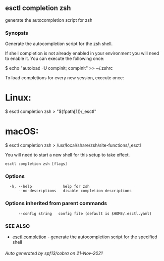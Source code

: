 ## esctl completion zsh

generate the autocompletion script for zsh

### Synopsis


Generate the autocompletion script for the zsh shell.

If shell completion is not already enabled in your environment you will need
to enable it.  You can execute the following once:

$ echo "autoload -U compinit; compinit" >> ~/.zshrc

To load completions for every new session, execute once:
# Linux:
$ esctl completion zsh > "${fpath[1]}/_esctl"
# macOS:
$ esctl completion zsh > /usr/local/share/zsh/site-functions/_esctl

You will need to start a new shell for this setup to take effect.


```
esctl completion zsh [flags]
```

### Options

```
  -h, --help              help for zsh
      --no-descriptions   disable completion descriptions
```

### Options inherited from parent commands

```
      --config string   config file (default is $HOME/.esctl.yaml)
```

### SEE ALSO

* [esctl completion](esctl_completion.md)	 - generate the autocompletion script for the specified shell

###### Auto generated by spf13/cobra on 21-Nov-2021
